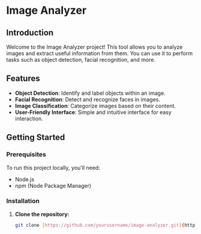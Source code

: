 # Image Analyzer

## Introduction
Welcome to the Image Analyzer project! This tool allows you to analyze images and extract useful information from them. You can use it to perform tasks such as object detection, facial recognition, and more.

## Features
- **Object Detection**: Identify and label objects within an image.
- **Facial Recognition**: Detect and recognize faces in images.
- **Image Classification**: Categorize images based on their content.
- **User-Friendly Interface**: Simple and intuitive interface for easy interaction.

## Getting Started

### Prerequisites
To run this project locally, you'll need:
- Node.js
- npm (Node Package Manager)

### Installation
1. **Clone the repository:**
   ```bash
   git clone [https://github.com/yourusername/image-analyzer.git](https://github.com/SAIKUMAR039/imagine)
